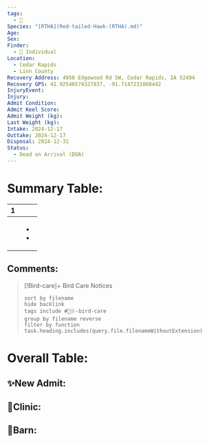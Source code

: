 ```yaml
---
tags:
  - 🦅
Species: "[RTHA](Red-tailed-Hawk-(RTHA).md)"
Age: 
Sex: 
Finder:
  - 🧑 Individual
Location:
  - Cedar Rapids
  - Linn County
Recovery Address: 4950 Edgewood Rd SW, Cedar Rapids, IA 52404
Recovery GPS: 41.92548574327837, -91.7147231068442
InjuryEvent: 
Injury: 
Admit Condition: 
Admit Keel Score: 
Admit Weight (kg): 
Last Weight (kg): 
Intake: 2024-12-17
Outtake: 2024-12-17
Disposal: 2024-12-31
Status:
  - Dead on Arrival (DOA)
---
```


# Summary Table:

<div><table class="dataview table-view-table"><thead class="table-view-thead"><tr class="table-view-tr-header"><th class="table-view-th"><span></span><span class="dataview small-text">1</span></th><th class="table-view-th"><span></span></th></tr></thead><tbody class="table-view-tbody"><tr><td><span></span></td><td><ul class="dataview dataview-ul dataview-result-list-ul"><li class="dataview-result-list-li"><span></span></li><li class="dataview-result-list-li"><span></span></li></ul></td></tr></tbody></table></div>

## Comments:

> [!Bird-care]+ Bird Care Notices
>   ```tasks 
>   sort by filename
>   hide backlink
>   tags include #🦅🩺-bird-care 
>   group by filename reverse
>   filter by function task.heading.includes(query.file.filenameWithoutExtension)
>   ```

# Overall Table:

## ✨New Admit:



## 🏥Clinic:



## 🏡Barn:


